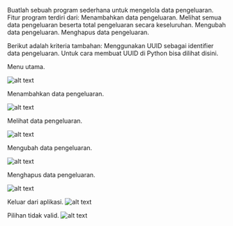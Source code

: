 Buatlah sebuah program sederhana untuk mengelola data pengeluaran. Fitur program terdiri dari:
Menambahkan data pengeluaran.
Melihat semua data pengeluaran beserta total pengeluaran secara keseluruhan.
Mengubah data pengeluaran.
Menghapus data pengeluaran.
        
Berikut adalah kriteria tambahan:
Menggunakan UUID sebagai identifier data pengeluaran. Untuk cara membuat UUID di Python bisa dilihat disini.

Menu utama.

![alt text](https://github.com/abdansyakur14002/DE_Abdan-Syakur/blob/main/07.Data%20Structure%20and%20Algorithm/screenshot/eksplorasi_menu.jpg?raw=true)

Menambahkan data pengeluaran.

![alt text](https://github.com/abdansyakur14002/DE_Abdan-Syakur/blob/main/07.Data%20Structure%20and%20Algorithm/screenshot/eksplorasi_tambahData.jpg?raw=true)

Melihat data pengeluaran.

![alt text](https://github.com/abdansyakur14002/DE_Abdan-Syakur/blob/main/07.Data%20Structure%20and%20Algorithm/screenshot/eksplorasi_lihatData.jpg?raw=true)

Mengubah data pengeluaran.

![alt text](https://github.com/abdansyakur14002/DE_Abdan-Syakur/blob/main/07.Data%20Structure%20and%20Algorithm/screenshot/eksplorasi_ubahData.jpg?raw=true)

Menghapus data pengeluaran.

![alt text](https://github.com/abdansyakur14002/DE_Abdan-Syakur/blob/main/07.Data%20Structure%20and%20Algorithm/screenshot/eksplorasi_hapusData.jpg?raw=true)

Keluar dari aplikasi.
![alt text](https://github.com/abdansyakur14002/DE_Abdan-Syakur/blob/main/07.Data%20Structure%20and%20Algorithm/screenshot/eksplorasi_keluar.jpg?raw=true)

Pilihan tidak valid.
![alt text](https://github.com/abdansyakur14002/DE_Abdan-Syakur/blob/main/07.Data%20Structure%20and%20Algorithm/screenshot/eksplorasi_pilihanTidakValid.jpg.jpg?raw=true)
